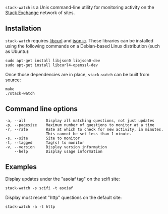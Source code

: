 `stack-watch` is a Unix command-line utility for monitoring activity on the [Stack Exchange](http://stackexchange.com/) network of sites.

Installation
------------

`stack-watch` requires [libcurl](http://curl.haxx.se/libcurl/) and [json-c](https://github.com/json-c/json-c). These libraries can be installed using the following commands on a Debian-based Linux distribution (such as Ubuntu):

    sudo apt-get install libjson0 libjson0-dev
    sudo apt-get install libcurl4-openssl-dev

Once those dependencies are in place, `stack-watch` can be built from source:

    make
    ./stack-watch

Command line options
--------------------

    -a, --all         Display all matching questions, not just updates            
    -p, --pagesize    Maximum number of questions to monitor at a time            
    -r, --rate        Rate at which to check for new activity, in minutes.        
                      This cannot be set less than 1 minute.                      
    -s, --site        Site to monitor                                              
    -t, --tagged      Tag(s) to monitor                                           
    -v, --version     Display version information                                 
        --help        Display usage information                                   

Examples
--------

Display updates under the "asoiaf tag" on the scifi site:

    stack-watch -s scifi -t asoiaf
    
Display most recent "http" questions on the default site:

    stack-watch -a -t http
                    
